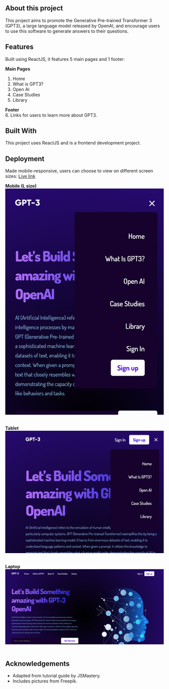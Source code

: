 ## About this project<br>
This project aims to promote the Generative Pre-trained Transformer 3 (GPT3), a large language model released by OpenAI, and encourage users to use this software to generate answers to their questions.

## Features<br>
Built using ReactJS, it features 5 main pages and 1 footer:<br>

**Main Pages**<br>
1. Home
2. What is GPT3?
3. Open AI
4. Case Studies
5. Library

**Footer**<br>
6. Links for users to learn more about GPT3.

## Built With<br>
This project uses ReactJS and is a frontend development project.

## Deployment<br>
Made mobile-responsive, users can choose to view on different screen sizes:
[Live link](https://introducing-chatgpt3.netlify.app/)

**Mobile (L size)**<br>
![mobile](./src/assets/mobile-view.png)<br>
<br>

**Tablet**<br>
![tablet](./src/assets/tablet-view.png)<br>
<br>

**Laptop**<br>
![laptop](./src/assets/laptop-view.png)<br>
<br>

## Acknowledgements
- Adapted from tutorial guide by JSMastery.
- Includes pictures from Freepik.